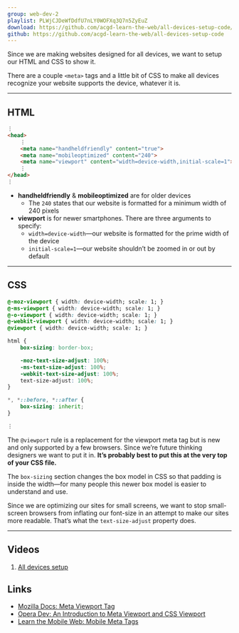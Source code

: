 ```yaml
---
group: web-dev-2
playlist: PLWjCJDeWfDdfU7nLY0WOFXq3Q7n5ZyEuZ
download: https://github.com/acgd-learn-the-web/all-devices-setup-code/archive/master.zip
github: https://github.com/acgd-learn-the-web/all-devices-setup-code
---
```


Since we are making websites designed for all devices, we want to setup our HTML and CSS to show it.

There are a couple `<meta>` tags and a little bit of CSS to make all devices recognize your website supports the device, whatever it is.

---

## HTML

```html
⋮
<head>
	⋮
	<meta name="handheldfriendly" content="true">
	<meta name="mobileoptimized" content="240">
	<meta name="viewport" content="width=device-width,initial-scale=1">
	⋮
</head>
⋮
```

- **handheldfriendly** & **mobileoptimized** are for older devices
	- The `240` states that our website is formatted for a minimum width of 240 pixels
- **viewport** is for newer smartphones. There are three arguments to specify:
	- `width=device-width`—our website is formatted for the prime width of the device
	- `initial-scale=1`—our website shouldn’t be zoomed in or out by default

---

## CSS

```css
@-moz-viewport { width: device-width; scale: 1; }
@-ms-viewport { width: device-width; scale: 1; }
@-o-viewport { width: device-width; scale: 1; }
@-webkit-viewport { width: device-width; scale: 1; }
@viewport { width: device-width; scale: 1; }

html {
	box-sizing: border-box;

	-moz-text-size-adjust: 100%;
	-ms-text-size-adjust: 100%;
	-webkit-text-size-adjust: 100%;
	text-size-adjust: 100%;
}

*, *::before, *::after {
	box-sizing: inherit;
}

⋮
```

The `@viewport` rule is a replacement for the viewport meta tag but is new and only supported by a few browsers.
Since we’re future thinking designers we want to put it in.
**It’s probably best to put this at the very top of your CSS file.**

The `box-sizing` section changes the box model in CSS so that padding is inside the width—for many people this newer box model is easier to understand and use.

Since we are optimizing our sites for small screens, we want to stop small-screen browsers from inflating our font-size in an attempt to make our sites more readable.
That’s what the `text-size-adjust` property does.

---

## Videos

1. [All devices setup](http://www.youtube.com/watch?v=nbqnFZFQxd0)

## Links

- [Mozilla Docs: Meta Viewport Tag](https://developer.mozilla.org/en/Mobile/Viewport_meta_tag/)
- [Opera Dev: An Introduction to Meta Viewport and CSS Viewport](http://dev.opera.com/articles/view/an-introduction-to-meta-viewport-and-viewport/)
- [Learn the Mobile Web: Mobile Meta Tags](http://learnthemobileweb.com/blog/2009/07/mobile-meta-tags/)
